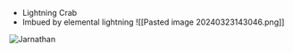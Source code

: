 - Lightning Crab
- Imbued by elemental lightning 
![[Pasted image 20240323143046.png]]

![Jarnathan](https://www.mindenpictures.com/cache/pcache/00586566.jpg)